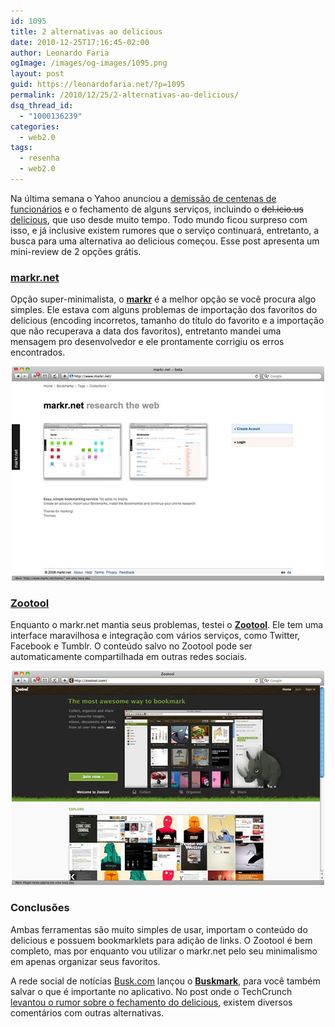 ```yaml
---
id: 1095
title: 2 alternativas ao delicious
date: 2010-12-25T17:16:45-02:00
author: Leonardo Faria
ogImage: /images/og-images/1095.png
layout: post
guid: https://leonardofaria.net/?p=1095
permalink: /2010/12/25/2-alternativas-ao-delicious/
dsq_thread_id:
  - "1000136239"
categories:
  - web2.0
tags:
  - resenha
  - web2.0
---
```

Na última semana o Yahoo anunciou a [demissão de centenas de funcionários](http://www.reuters.com/article/idUSN1429093520101215) e o fechamento de alguns serviços, incluindo o <s>del.icio.us</s> [delicious](http://www.delicious.com/), que uso desde muito tempo. Todo mundo ficou surpreso com isso, e já inclusive existem rumores que o serviço continuará, entretanto, a busca para uma alternativa ao delicious começou. Esse post apresenta um mini-review de 2 opções grátis.

### [markr.net](http://www.markr.net/)

Opção super-minimalista, o [**markr**](http://www.markr.net/) é a melhor opção se você procura algo simples. Ele estava com alguns problemas de importação dos favoritos do delicious (encoding incorretos, tamanho do título do favorito e a importação que não recuperava a data dos favoritos), entretanto mandei uma mensagem pro desenvolvedor e ele prontamente corrigiu os erros encontrados. 

<center>
  <a href="http://www.markr.net"><img src="/wp-content/uploads/2010/12/markr.jpg" alt="markr" title="markr" /></a>
</center>

### [Zootool](http://zootool.com/)

Enquanto o markr.net mantia seus problemas, testei o [**Zootool**](http://zootool.com/). Ele tem uma interface maravilhosa e integração com vários serviços, como Twitter, Facebook e Tumblr. O conteúdo salvo no Zootool pode ser automaticamente compartilhada em outras redes sociais. 

<center>
  <a href="http://zootool.com/"><img src="/wp-content/uploads/2010/12/zootool.jpg" alt="zootool" title="zootool"  /></a>
</center>

### Conclusões

Ambas ferramentas são muito simples de usar, importam o conteúdo do delicious e possuem bookmarklets para adição de links. O Zootool é bem completo, mas por enquanto vou utilizar o markr.net pelo seu minimalismo em apenas organizar seus favoritos.

A rede social de notícias [Busk.com](http://busk.com) lançou o [**Buskmark**](http://busk.com/buskmark), para você também salvar o que é importante no aplicativo. No post onde o TechCrunch [levantou o rumor sobre o fechamento do delicious](http://techcrunch.com/2010/12/16/is-yahoo-shutting-down-del-icio-us/), existem diversos comentários com outras alternativas.
